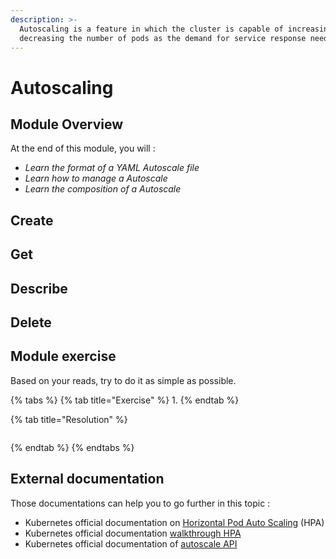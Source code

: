 ```yaml
---
description: >-
  Autoscaling is a feature in which the cluster is capable of increasing or
  decreasing the number of pods as the demand for service response need it.
---
```


# Autoscaling

## Module Overview

At the end of this module, you will :

* _Learn the format of a YAML Autoscale file_
* _Learn how to manage a Autoscale_
* _Learn the composition of a Autoscale_

## Create

## Get

## Describe

## Delete

## Module exercise

Based on your reads, try to do it as simple as possible.

{% tabs %}
{% tab title="Exercise" %}
1.
{% endtab %}

{% tab title="Resolution" %}
```bash

```
{% endtab %}
{% endtabs %}

## External documentation

Those documentations can help you to go further in this topic :

* Kubernetes official documentation on [Horizontal Pod Auto Scaling](https://kubernetes.io/docs/tasks/run-application/horizontal-pod-autoscale/) \(HPA\)
* Kubernetes official documentation [walkthrough HPA](https://kubernetes.io/docs/tasks/run-application/horizontal-pod-autoscale-walkthrough/)
* Kubernetes official documentation of [autoscale API](https://kubernetes.io/docs/reference/generated/kubectl/kubectl-commands#autoscale)
